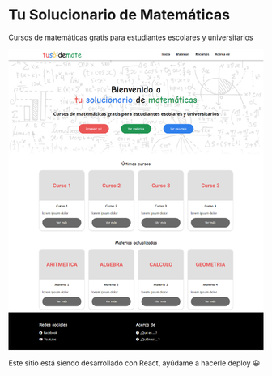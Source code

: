 # Tu Solucionario de Matemáticas

Cursos de matemáticas gratis para estudiantes escolares y universitarios

![Página principal](./screenshot.png)

Este sitio está siendo desarrollado con React, ayúdame a hacerle deploy 😀
